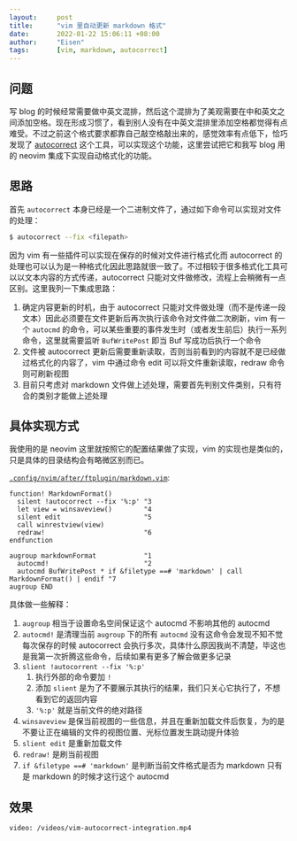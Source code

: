 ```yaml
---
layout:     post
title:      "vim 里自动更新 markdown 格式"
date:       2022-01-22 15:06:11 +08:00
author:     "Eisen"
tags:       [vim, markdown, autocorrect]
---
```


## 问题

写 blog 的时候经常需要做中英文混排，然后这个混排为了美观需要在中和英文之间添加空格。现在形成习惯了，看到别人没有在中英文混排里添加空格都觉得有点难受。不过之前这个格式要求都靠自己敲空格敲出来的，感觉效率有点低下，恰巧发现了 [autocorrect](https://github.com/huacnlee/autocorrect) 这个工具，可以实现这个功能，这里尝试把它和我写 blog 用的 neovim 集成下实现自动格式化的功能。

## 思路

首先 `autocorrect` 本身已经是一个二进制文件了，通过如下命令可以实现对文件的处理：

```sh
$ autocorrect --fix <filepath>
```

因为 vim 有一些插件可以实现在保存的时候对文件进行格式化而 autocorrect 的处理也可以认为是一种格式化因此思路就很一致了。不过相较于很多格式化工具可以以文本内容的方式传递，autocorrect 只能对文件做修改，流程上会稍微有一点区别。这里我列一下集成思路：

1. 确定内容更新的时机，由于 autocorrect 只能对文件做处理（而不是传递一段文本）因此必须要在文件更新后再次执行该命令对文件做二次刷新，vim 有一个 `autocmd` 的命令，可以某些重要的事件发生时（或者发生前后）执行一系列命令，这里就需要监听 `BufWritePost` 即当 Buf 写成功后执行一个命令
2. 文件被 autocorrect 更新后需要重新读取，否则当前看到的内容就不是已经做过格式化的内容了，vim 中通过命令 edit 可以将文件重新读取，redraw 命令则可刷新视图
3. 目前只考虑对 markdown 文件做上述处理，需要首先判别文件类别，只有符合的类别才能做上述处理


## 具体实现方式

我使用的是 neovim 这里就按照它的配置结果做了实现，vim 的实现也是类似的，只是具体的目录结构会有略微区别而已。

[`.config/nvim/after/ftplugin/markdown.vim`](https://github.com/aisensiy/dotfiles/blob/master/nvim/after/ftplugin/markdown.vim):

```vim
function! MarkdownFormat()
  silent !autocorrect --fix '%:p' "3
  let view = winsaveview()        "4 
  silent edit                     "5
  call winrestview(view)
  redraw!                         "6
endfunction

augroup markdownFormat            "1
  autocmd!                        "2
  autocmd BufWritePost * if &filetype ==# 'markdown' | call MarkdownFormat() | endif "7
augroup END
```

具体做一些解释：

1. `augroup` 相当于设置命名空间保证这个 autocmd 不影响其他的 autocmd
2. `autocmd!` 是清理当前 `augroup` 下的所有 `autocmd` 没有这命令会发现不知不觉每次保存的时候 autocorrect 会执行多次，具体什么原因我尚不清楚，毕这也是我第一次折腾这些命令，后续如果有更多了解会做更多记录
3. `slient !autocorrent --fix '%:p'`
   1. 执行外部的命令要加 `!`
   2. 添加 `slient` 是为了不要展示其执行的结果，我们只关心它执行了，不想看到它的返回内容
   3. `'%:p'` 就是当前文件的绝对路径
4. `winsaveview` 是保当前视图的一些信息，并且在重新加载文件后恢复，为的是不要让正在编辑的文件的视图位置、光标位置发生跳动提升体验
5. `slient edit` 是重新加载文件
6. `redraw!` 是刷当前视图
7. `if &filetype ==# 'markdown'` 是判断当前文件格式是否为 markdown 只有是 markdown 的时候才这行这个 autocmd

## 效果

`video: /videos/vim-autocorrect-integration.mp4`
